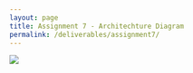 ```yaml
---
layout: page
title: Assignment 7 - Architechture Diagram
permalink: /deliverables/assignment7/
---
```


<img src="{{ site.baseurl }}/images/architechture_diagram.jpg" >
